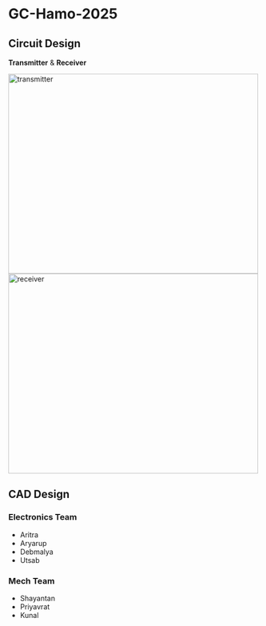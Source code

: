 # GC-Hamo-2025
## Circuit Design
**Transmitter** & **Receiver**

<img src="https://github.com/user-attachments/assets/4c6a9c29-6b01-4fc4-8c13-8a172d1354a8" alt="transmitter" width="500" height="400">
<img src="https://github.com/user-attachments/assets/46ef63b6-c921-4def-96e4-1a4b449cd5ef" alt="receiver" width="500" height="400">

## CAD Design
### Electronics Team
- Aritra
- Aryarup
- Debmalya
- Utsab
### Mech Team
- Shayantan
- Priyavrat
- Kunal
